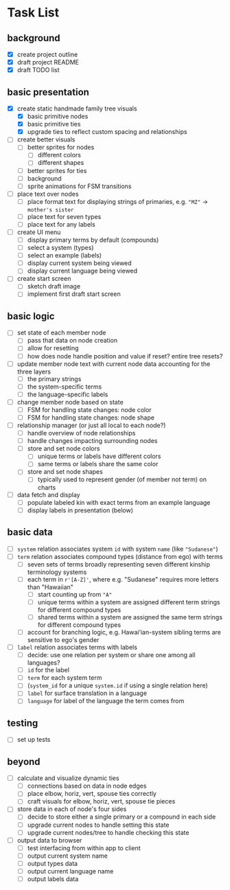 # Task List

## background
- [X] create project outline
- [X] draft project README
- [X] draft TODO list

## basic presentation
- [X] create static handmade family tree visuals
	- [X] basic primitive nodes
	- [X] basic primitive ties
	- [X] upgrade ties to reflect custom spacing and relationships
- [ ] create better visuals
	- [ ] better sprites for nodes
		- [ ] different colors
		- [ ] different shapes
	- [ ] better sprites for ties
	- [ ] background
	- [ ] sprite animations for FSM transitions
- [ ] place text over nodes
	- [ ] place format text for displaying strings of primaries, e.g. `"MZ"` -> `mother's sister`
	- [ ] place text for seven types
	- [ ] place text for any labels
- [ ] create UI menu
	- [ ] display primary terms by default (compounds)
	- [ ] select a system (types)
	- [ ] select an example (labels)
	- [ ] display current system being viewed
	- [ ] display current language being viewed
- [ ] create start screen
	- [ ] sketch draft image
	- [ ] implement first draft start screen

## basic logic
- [ ] set state of each member node
	- [ ] pass that data on node creation
	- [ ] allow for resetting
	- [ ] how does node handle position and value if reset? entire tree resets?
- [ ] update member node text with current node data accounting for the three layers
	- [ ] the primary strings
	- [ ] the system-specific terms
	- [ ] the language-specific labels
- [ ] change member node based on state
	- [ ] FSM for handling state changes: node color
	- [ ] FSM for handling state changes: node shape
- [ ] relationship manager (or just all local to each node?)
	- [ ] handle overview of node relationships
	- [ ] handle changes impacting surrounding nodes
	- [ ] store and set node colors
		- [ ] unique terms or labels have different colors
		- [ ] same terms or labels share the same color
	- [ ] store and set node shapes
		- [ ] typically used to represent gender (of member not term) on charts
- [ ] data fetch and display
	- [ ] populate labeled kin with exact terms from an example language
	- [ ] display labels in presentation (below)

## basic data
- [ ] `system` relation associates system `id` with system `name` (like `"Sudanese"`)
- [ ] `term` relation associates compound types (distance from ego) with terms
	- [ ] seven sets of terms broadly representing seven different kinship terminology systems
	- [ ] each term in `r'[A-Z]'`, where e.g. "Sudanese" requires more letters than "Hawaiian"
		- [ ] start counting up from `"A"`
		- [ ] unique terms within a system are assigned different term strings for different compound types
		- [ ] shared terms within a system are assigned the same term strings for different compound types
	- [ ] account for branching logic, e.g. Hawaiʻian-system sibling terms are sensitive to ego's gender
- [ ] `label` relation associates terms with labels
	- [ ] decide: use one relation per system or share one among all languages?
	- [ ] `id` for the label
	- [ ] `term` for each system term
	- [ ] (`system_id` for a unique `system.id` if using a single relation here)
	- [ ] `label` for surface translation in a language
	- [ ] `language` for label of the language the term comes from

## testing
- [ ] set up tests

## beyond
- [ ] calculate and visualize dynamic ties
	- [ ] connections based on data in node edges
	- [ ] place elbow, horiz, vert, spouse ties correctly
	- [ ] craft visuals for elbow, horiz, vert, spouse tie pieces
- [ ] store data in each of node's four sides
	- [ ] decide to store either a single primary or a compound in each side
	- [ ] upgrade current nodes to handle setting this state
	- [ ] upgrade current nodes/tree to handle checking this state
- [ ] output data to browser
	- [ ] test interfacing from within app to client
	- [ ] output current system name
	- [ ] output types data
	- [ ] output current language name
	- [ ] output labels data
